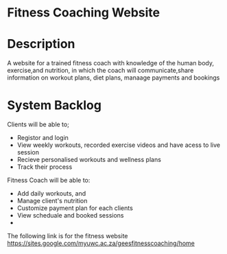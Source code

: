 # Fitness Coaching Website
# Description
A website for a trained fitness coach with knowledge of the human body, exercise,and nutrition, in which the coach will communicate,share information on workout plans, diet plans, manaage payments and bookings
# System Backlog
Clients will be able to;
 - Registor and login
 - View weekly workouts, recorded exercise videos and have acess to live session
 - Recieve personalised workouts and wellness plans
 - Track their process
   
Fitness Coach will be able to:
 - Add daily workouts, and
 - Manage client's nutrition
 - Customize payment plan for each clients
 - View scheduale and booked sessions
 - 
The following link is for the fitness website
https://sites.google.com/myuwc.ac.za/geesfitnesscoaching/home
